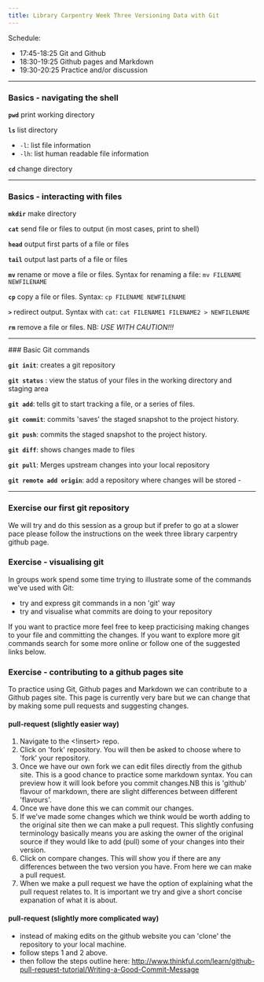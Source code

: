 ```yaml
---
title: Library Carpentry Week Three Versioning Data with Git
---
```


Schedule:

* 17:45-18:25 Git and Github 
* 18:30-19:25 Github pages and Markdown
* 19:30-20:25 Practice and/or discussion 

---

### Basics - navigating the shell

**`pwd`** print working directory

**`ls`** list directory

- `-l`: list file information
- `-lh`: list human readable file information

**`cd`** change directory

______
### Basics - interacting with files

**`mkdir`** make directory

**`cat`** send file or files to output (in most cases, print to shell)

**`head`** output first parts of a file or files

**`tail`** output last parts of a file or files

**`mv`** rename or move a file or files. Syntax for renaming a file: `mv FILENAME NEWFILENAME`

**`cp`** copy a file or files. Syntax: `cp FILENAME NEWFILENAME`

**`>`** redirect output. Syntax with `cat`: `cat FILENAME1 FILENAME2 > NEWFILENAME`

**`rm`** remove a file or files. NB: *USE WITH CAUTION!!!*

---

### Basic Git commands 

**`git init`**: creates a git repository

**`git status`** : view the status of your files in the working directory and staging area

**`git add`**: tells git to start tracking a file, or a series of files. 

**`git commit`**: commits 'saves' the staged snapshot to the project history. 

**`git push`**: commits the staged snapshot to the project history.

**`git diff`**: shows changes made to files

**`git pull`**: Merges upstream changes into your local repository 

**`git remote add origin`**: add a repository where changes will be stored -

---

### Exercise our first git repository
We will try and do this session as a group but if prefer to go at a slower pace please follow the instructions on the week three library carpentry github page.  

### Exercise - visualising git

In groups work spend some time trying to illustrate some of the commands we've used with Git:

* try and express git commands in a non 'git' way
* try and visualise what commits are doing to your repository 

If you want to practice more feel free to keep practicising making changes to your file and committing the changes. If you want to explore more git commands search for some more online or follow one of the suggested links below.


### Exercise - contributing to a github pages site

To practice using Git, Github pages and Markdown we can contribute to a Github pages site. This page is currently very bare but we can change that by making some pull requests and suggesting changes.

#### pull-request (slightly easier way)
1. Navigate to the <!insert> repo. 
2. Click on 'fork' repository. You will then be asked to choose where to 'fork' your repository. 
3. Once we have our own fork we can edit files directly from the github site. This is a good chance to practice some markdown syntax. You can preview how it will look before you commit changes.NB this is 'github' flavour of markdown, there are slight differences between different 'flavours'. 
4. Once we have done this we can commit our changes. 
5. If we've made some changes which we think would be worth adding to the original site then we can make a pull request. This slightly confusing terminology basically means you are asking the owner of the original source if they would like to add (pull) some of your changes into their version. 
6. Click on compare changes. This will show you if there are any differences between the two version you have. From here we can make a pull request.
7. When we make a pull request we have the option of explaining what the pull request relates to. It is important we try and give a short concise expanation of what it is about.    

#### pull-request (slightly more complicated way)
* instead of making edits on the github website you can 'clone' the repository to your local machine. 
* follow steps 1 and 2 above. 
* then follow the steps outline here: http://www.thinkful.com/learn/github-pull-request-tutorial/Writing-a-Good-Commit-Message





